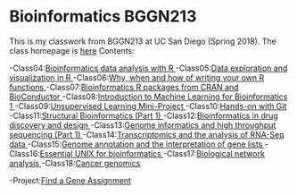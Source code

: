 # Bioinformatics BGGN213


This is my classwork from BGGN213 at UC San Diego (Spring 2018). 
The class homepage is [here](https://avaladezucsd.github.io/bggn213/)
Contents:

-Class04:[Bioinformatics data analysis with R ](url)
-Class05:[Data exploration and visualization in R ](url)
-Class06:[Why, when and how of writing your own R functions ](url)
-Class07:[Bioinformatics R packages from CRAN and BioConductor ](url)
-Class08:[Introduction to Machine Learning for Bioinformatics 1 ](url)
-Class09:[Unsupervised Learning Mini-Project ](url)
-Class10:[Hands-on with Git ](url)
-Class11:[Structural Bioinformatics (Part 1) ](url)
-Class12:[Bioinformatics in drug discovery and design ](url)
-Class13:[Genome informatics and high throughput sequencing (Part 1) ](url)
-Class14:[Transcriptomics and the analysis of RNA-Seq data ](url)
-Class15:[Genome annotation and the interpretation of gene lists ](url)
-Class16:[Essential UNIX for bioinformatics ](url)
-Class17:[Biological network analysis ](url)
-Class18:[Cancer genomics ](url)

-Project:[Find a Gene Assignment](https://github.com/avaladezucsd/bggn213/blob/master/BGGN21320180605/GeneAssignment.html)
